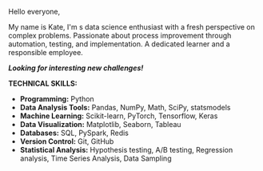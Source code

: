 Hello everyone,

My name is Kate,
I'm s data science enthusiast with a fresh perspective on complex problems. Passionate about process improvement through automation, testing, and implementation. A dedicated learner and a responsible employee.

***Looking for interesting new challenges!***

**TECHNICAL SKILLS:**
-	**Programming:** Python
-	**Data Analysis Tools:** Pandas, NumPy, Math, SciPy, statsmodels
-	**Machine Learning:** Scikit-learn, PyTorch, Tensorflow, Keras
-	**Data Visualization:** Matplotlib, Seaborn, Tableau
-	**Databases:** SQL, PySpark, Redis
-	**Version Control:** Git, GitHub
-	**Statistical Analysis:** Hypothesis testing, A/B testing, Regression analysis, Time Series Analysis, Data Sampling
